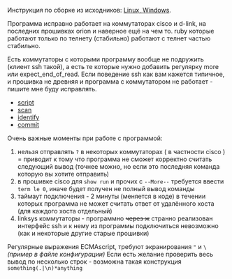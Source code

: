 Инструкция по сборке из исходников: [Linux, Windows](/docs/build_from_source.md).

Программа исправно работает на коммутаторах cisco и d-link, на последних прошивках orion и наверное ещё на чем то.
ruby которые работают только по телнету (стабильно) работают с телнет частью стабильно.

Есть коммутаторы с которыми программу вообще не подружить (клиент ssh такой), а есть те которые нужно добавить регулярку more или expect_end_of_read.
Если поведение ssh как вам кажется типичное, и прошивка не древняя и программа с коммутатором не работает - пишите мне буду исправлять.

* [script](/docs/script.md)
* [scan](/docs/scan.md)
* [identify](/docs/identify.md)
* [commit](/docs/commit.md)

Очень важные моменты при работе с программой:
1. нельзя отправлять `?` в некоторых коммутаторах ( в частности cisco ) = приводит к тому что программа не сможет корректно считать следующий вывод (точнее можно, но если это последняя команда которую вы хотите отправить)
2. в прошивке cisco для `show run` и прочих с `--More--` требуется ввести `term le 0`, иначе будет получен не полный вывод команды
3. таймаут подключения - 2 минуты (меняется в коде) в течении которых программа не может считать ответ от удалённого хоста (для каждого хоста отдельный)
4. linksys коммутаторы - программно ~~через ж~~ странно реализован интерфейс ssh и к нему из программы подключиться невозможно (как и некоторые другие старые прошивки)

Регулярные выражения ECMAscript, требуют экранирования `"` и `\` *(пример в файле конфигурации)*
Если есть желание проверить весь вывод по несколько строк - возможна такая конструкция `something(.|\n)*anything`
